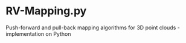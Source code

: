 # RV-Mapping.py
Push-forward and pull-back mapping algorithms for 3D point clouds - implementation on Python
